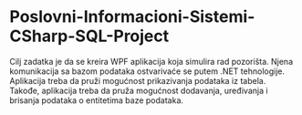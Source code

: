 # Poslovni-Informacioni-Sistemi-CSharp-SQL-Project
Cilj zadatka je da se kreira WPF aplikacija koja simulira rad pozorišta. Njena komunikacija sa bazom podataka ostvarivaće se putem .NET tehnologije. Aplikacija treba da pruži mogućnost prikazivanja podataka iz tabela. Takođe, aplikacija treba da pruža mogućnost dodavanja, uređivanja i brisanja podataka o  entitetima baze podataka. 
